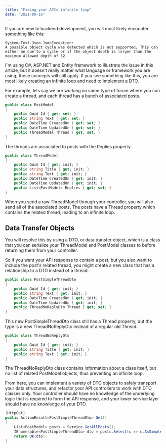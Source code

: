```yaml
---
title: "Fixing your APIs infinite loop"
date: "2021-09-16"
---
```

If you are new to backend development, you will most likely encounter something like this:

```shell
System.Text.Json.JsonException: 
A possible object cycle was detected which is not supported. This can either be due to a cycle or if the object depth is larger than the maximum allowed depth of 32.
```

I'm using C#, ASP.NET and Entity framework to illustrate the issue in this article, but it doesn't really matter what language or framework you are using, these concepts will still apply. If you see something like this, you are most likely creating an infinite loop and need to implement a DTO.

 For example, lets say we are working on some type of forum where you can create a thread, and each thread has a bunch of associated posts.

```csharp
public class PostModel
{
    public Guid Id { get; set; }
    public string Text { get; set; }
    public DateTime CreatedOn { get; set; }
    public DateTime UpdatedOn { get; set; }
    public ThreadModel Thread { get; set; }
}
```

The threads are associated to posts with the Replies property.

```csharp
public class ThreadModel
{
    public Guid Id { get; init; }
    public string Title { get; init; }
    public string Text { get; init; }
    public DateTime CreatedOn { get; init; }
    public DateTime UpdatedOn { get; init; }
    public List<PostModel> Replies { get; set; }
}
```

When you send a raw ThreadModel through your controller, you will also send all of the associated posts. The posts have a Thread property which contains the related thread, leading to an infinite loop.

## Data Transfer Objects

You will resolve this by using a DTO, or data transfer object, which is a class that you can serialize your ThreadModel and PostModel classes to before returning them from your controller.

So if you want your API response to contain a post, but you also want to include the post's related thread, you might create a new class that has a relationship to a DTO instead of a thread.

```csharp
public class PostSimpleThreadDto
{
    public Guid Id { get; init; }
    public string Text { get; init; }
    public DateTime CreatedOn { get; init; }
    public DateTime UpdatedOn { get; init; }
    public ThreadNoReplyDto Thread { get; set; }
}
```

This new PostSimpleThreadDto class still has a Thread property, but the type is a new ThreadNoReplyDto instead of a regular old Thread.

```csharp
public class ThreadNoReplyDto
{
    public Guid Id { get; init; }
    public string Title { get; init; }
    public string Text { get; init; }
}
```

The ThreadNoReplyDto class contains information about a class itself, but no list of related PostModel objects, thus preventing an infinite loop.

From here, you can implement a variety of DTO objects to safely transport your data structures, and refactor your API controllers to work with DTO classes only. Your controller should have no knowledge of the underlying logic that is required to form the API response, and your lower service layer should have no knowledge of your DTO.

```csharp
[HttpGet]
public ActionResult<PostSimpleThreadDto> Get()
{
    List<PostModel> posts = Service.GetAllPosts();
    IEnumerable<PostSimpleThreadDto> dto = posts.Select(c => c.AsSimpleThreadDto());
    return Ok(dto);
}
```
